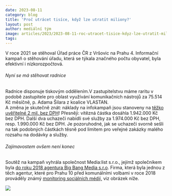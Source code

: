 ```yaml
---
date: 2023-08-11
category: blog
title: 'Proč utrácet tisíce, když lze utratit miliony?'
layout: post
author: mediální tým
image: articles/2023/2023-08-11-roc-utracet-tisice-kdyz-lze-utratit-miliony.jpg
tags:
---
```


V roce 2021 se stěhoval Úřad práce ČR z Vršovic na Prahu 4. Informační kampaň o stěhování úřadu, která se týkala značného počtu obyvatel, byla efektivní i nízkorozpočtová.

###### Nyní se má stěhovat radnice

Radnice disponuje tiskovým oddělením.V zastupitelstvu máme raritu v podobě zastupitele pro oblast využívání komunikačních nástrojů za 75.514 Kč měsíčně, p. Adama Šilara z koalice VLASTAN.  
A změna je skutečně znát: náklady na infokampaň jsou stanoveny na  [těžko uvěřitelné 2 mil. bez DPH](https://smlouvy.gov.cz/smlouva/25383451?backlink=ro1ra)! Přesněji: vítězná částka dosáhla 1.942.000 Kč bez DPH. Další dva uchazeči nabídli své služby za 1.974.000 Kč bez DPH, resp. 1.990.000 Kč bez DPH. Je pozoruhodné, jak se uchazeči svorně sešli na tak podobných částkách těsně pod limitem pro veřejné zakázky malého rozsahu na dodávky a služby.

###### Zajímavostem ovšem není konec

Soutěž na kampaň vyhrála společnost Media:list s.r.o., jejímž společníkem byla  [do roku 2018 agentura Big Bang Media s.r.o](https://or.justice.cz/ias/ui/rejstrik-firma.vysledky?subjektId=872644&typ=UPLNY).  Firma, která byla jednou z těch agentur, které pro Prahu 10 před komunálními volbami v roce 2018 prováděly známý  [monitoring sociálních médií,](https://www.jana-komrskova.cz/news/monitoring-socialnich-siti-na-praze-10/?fbclid=IwAR02q_MoFTX87CV7GCwgsZHnfD8fOpomOj2Oowbjbt-yGloRNuX9Vz5wzo0)  viz obrázek níže.

![](https://pirati10.cz/wp-content/uploads/2023/08/Big-bang-media.png)

